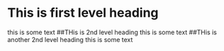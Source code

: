 # This is first level heading
this is some text
##THis is 2nd level heading
this is some text
##THis is another 2nd level heading
this is some text